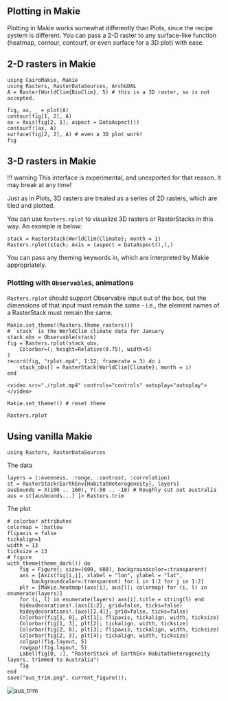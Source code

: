 ## Plotting in Makie

Plotting in Makie works somewhat differently than Plots, since the recipe system is different.
You can pass a 2-D raster to any surface-like function (heatmap, contour, contourf,
or even surface for a 3D plot) with ease.

## 2-D rasters in Makie

````@example makie
using CairoMakie, Makie
using Rasters, RasterDataSources, ArchGDAL
A = Raster(WorldClim{BioClim}, 5) # this is a 3D raster, so is not accepted.
````

````@example makie
fig, ax, _ = plot(A)
contour(fig[1, 2], A)
ax = Axis(fig[2, 1]; aspect = DataAspect())
contourf!(ax, A)
surface(fig[2, 2], A) # even a 3D plot work!
fig
````

## 3-D rasters in Makie

!!! warning
      This interface is experimental, and unexported for that reason.  It may break at any time!

Just as in Plots, 3D rasters are treated as a series of 2D rasters, which are tiled and plotted.  

You can use `Rasters.rplot` to visualize 3D rasters or RasterStacks in this way.  An example is below:

````@example makie
stack = RasterStack(WorldClim{Climate}; month = 1)
Rasters.rplot(stack; Axis = (aspect = DataAspect(),),)
````

You can pass any theming keywords in, which are interpreted by Makie appropriately.

### Plotting with `Observable`s, animations

`Rasters.rplot` should support Observable input out of the box, but the dimensions of that input
must remain the same - i.e., the element names of a RasterStack must remain the same.

````@example makie
Makie.set_theme!(Rasters.theme_rasters())
# `stack` is the WorldClim climate data for January
stack_obs = Observable(stack)
fig = Rasters.rplot(stack_obs;
    Colorbar=(; height=Relative(0.75), width=5)
) 
record(fig, "rplot.mp4", 1:12; framerate = 3) do i
    stack_obs[] = RasterStack(WorldClim{Climate}; month = i)
end 
````

```@raw html
<video src="./rplot.mp4" controls="controls" autoplay="autoplay"></video>
```

````@example makie
Makie.set_theme!() # reset theme
````

```@docs
Rasters.rplot
```

## Using vanilla Makie

````@example makie
using Rasters, RasterDataSources
````
The data
````@example makie
layers = (:evenness, :range, :contrast, :correlation)
st = RasterStack(EarthEnv{HabitatHeterogeneity}, layers)
ausbounds = X(100 .. 160), Y(-50 .. -10) # Roughly cut out australia
aus = st[ausbounds...] |> Rasters.trim
````

The plot
````@example makie
# colorbar attributes
colormap = :batlow
flipaxis = false
tickalign=1
width = 13
ticksize = 13
# figure
with_theme(theme_dark()) do 
    fig = Figure(; size=(600, 600), backgroundcolor=:transparent)
    axs = [Axis(fig[i,j], xlabel = "lon", ylabel = "lat",
        backgroundcolor=:transparent) for i in 1:2 for j in 1:2]
    plt = [Makie.heatmap!(axs[i], aus[l]; colormap) for (i, l) in enumerate(layers)]
    for (i, l) in enumerate(layers) axs[i].title = string(l) end
    hidexdecorations!.(axs[1:2]; grid=false, ticks=false)
    hideydecorations!.(axs[[2,4]]; grid=false, ticks=false)
    Colorbar(fig[1, 0], plt[1]; flipaxis, tickalign, width, ticksize)
    Colorbar(fig[1, 3], plt[2]; tickalign, width, ticksize)
    Colorbar(fig[2, 0], plt[3]; flipaxis, tickalign, width, ticksize)
    Colorbar(fig[2, 3], plt[4]; tickalign, width, ticksize)
    colgap!(fig.layout, 5)
    rowgap!(fig.layout, 5)
    Label(fig[0, :], "RasterStack of EarthEnv HabitatHeterogeneity layers, trimmed to Australia")
    fig 
end
save("aus_trim.png", current_figure());
````

![aus_trim](aus_trim.png)